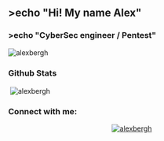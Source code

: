 ## >echo "Hi! My name Alex"
### >echo "CyberSec engineer / Pentest"

<p align="left"> <img src="https://komarev.com/ghpvc/?username=alexbergh&label=Profile%20views&color=0e75b6&style=flat" alt="alexbergh" /> </p>
<h3 align="left">Github Stats </h3>
<p>&nbsp;<img align="center" src="https://github-readme-stats-git-masterrstaa-rickstaa.vercel.app/api?username=alexbergh&show_icons=true&theme=dark" alt="alexbergh" /></p>
<h3 align="left">Connect with me:</h3>
<p align="center">
<a href="http://t.me/rikkberg" target="blank"><img align="center" src="https://img.shields.io/badge/Telegram-2CA5E0?style=for-the-badge&logo=telegram&logoColor=white" alt="alexbergh" /></a>
